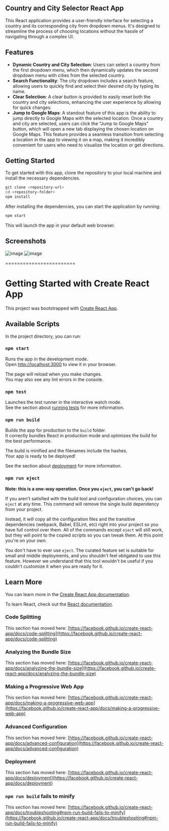 ## Country and City Selector React App

This React application provides a user-friendly interface for selecting a country and its corresponding city from dropdown menus. It's designed to streamline the process of choosing locations without the hassle of navigating through a complex UI.

## Features

- **Dynamic Country and City Selection**: Users can select a country from the first dropdown menu, which then dynamically updates the second dropdown menu with cities from the selected country.
- **Search Functionality**: The city dropdown includes a search feature, allowing users to quickly find and select their desired city by typing its name.
- **Clear Selection**: A clear button is provided to easily reset both the country and city selections, enhancing the user experience by allowing for quick changes.
- **Jump to Google Maps**: A standout feature of this app is the ability to jump directly to Google Maps with the selected location. Once a country and city are selected, users can click the "Jump to Google Maps" button, which will open a new tab displaying the chosen location on Google Maps. This feature provides a seamless transition from selecting a location in the app to viewing it on a map, making it incredibly convenient for users who need to visualize the location or get directions.

## Getting Started

To get started with this app, clone the repository to your local machine and install the necessary dependencies.

```bash
git clone <repository-url>
cd <repository-folder>
npm install
```

After installing the dependencies, you can start the application by running:

```bash
npm start
```

This will launch the app in your default web browser.

## Screenshots

![image](https://github.com/user-attachments/assets/e070b053-0056-436b-8b56-2ecdf52d679e)
![image](https://github.com/user-attachments/assets/7fd5325d-b953-4702-9759-ad44a9067da9)



========================


# Getting Started with Create React App

This project was bootstrapped with [Create React App](https://github.com/facebook/create-react-app).

## Available Scripts

In the project directory, you can run:

### `npm start`

Runs the app in the development mode.\
Open [http://localhost:3000](http://localhost:3000) to view it in your browser.

The page will reload when you make changes.\
You may also see any lint errors in the console.

### `npm test`

Launches the test runner in the interactive watch mode.\
See the section about [running tests](https://facebook.github.io/create-react-app/docs/running-tests) for more information.

### `npm run build`

Builds the app for production to the `build` folder.\
It correctly bundles React in production mode and optimizes the build for the best performance.

The build is minified and the filenames include the hashes.\
Your app is ready to be deployed!

See the section about [deployment](https://facebook.github.io/create-react-app/docs/deployment) for more information.

### `npm run eject`

**Note: this is a one-way operation. Once you `eject`, you can't go back!**

If you aren't satisfied with the build tool and configuration choices, you can `eject` at any time. This command will remove the single build dependency from your project.

Instead, it will copy all the configuration files and the transitive dependencies (webpack, Babel, ESLint, etc) right into your project so you have full control over them. All of the commands except `eject` will still work, but they will point to the copied scripts so you can tweak them. At this point you're on your own.

You don't have to ever use `eject`. The curated feature set is suitable for small and middle deployments, and you shouldn't feel obligated to use this feature. However we understand that this tool wouldn't be useful if you couldn't customize it when you are ready for it.

## Learn More

You can learn more in the [Create React App documentation](https://facebook.github.io/create-react-app/docs/getting-started).

To learn React, check out the [React documentation](https://reactjs.org/).

### Code Splitting

This section has moved here: [https://facebook.github.io/create-react-app/docs/code-splitting](https://facebook.github.io/create-react-app/docs/code-splitting)

### Analyzing the Bundle Size

This section has moved here: [https://facebook.github.io/create-react-app/docs/analyzing-the-bundle-size](https://facebook.github.io/create-react-app/docs/analyzing-the-bundle-size)

### Making a Progressive Web App

This section has moved here: [https://facebook.github.io/create-react-app/docs/making-a-progressive-web-app](https://facebook.github.io/create-react-app/docs/making-a-progressive-web-app)

### Advanced Configuration

This section has moved here: [https://facebook.github.io/create-react-app/docs/advanced-configuration](https://facebook.github.io/create-react-app/docs/advanced-configuration)

### Deployment

This section has moved here: [https://facebook.github.io/create-react-app/docs/deployment](https://facebook.github.io/create-react-app/docs/deployment)

### `npm run build` fails to minify

This section has moved here: [https://facebook.github.io/create-react-app/docs/troubleshooting#npm-run-build-fails-to-minify](https://facebook.github.io/create-react-app/docs/troubleshooting#npm-run-build-fails-to-minify)
